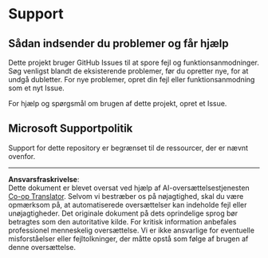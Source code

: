<!--
CO_OP_TRANSLATOR_METADATA:
{
  "original_hash": "872be8bc1b93ef1dd9ac3d6e8f99f6ab",
  "translation_date": "2025-09-04T23:15:10+00:00",
  "source_file": "SUPPORT.md",
  "language_code": "da"
}
-->
# Support
## Sådan indsender du problemer og får hjælp  

Dette projekt bruger GitHub Issues til at spore fejl og funktionsanmodninger. Søg venligst blandt de eksisterende 
problemer, før du opretter nye, for at undgå dubletter. For nye problemer, opret din fejl eller 
funktionsanmodning som et nyt Issue.

For hjælp og spørgsmål om brugen af dette projekt, opret et Issue.

## Microsoft Supportpolitik  

Support for dette repository er begrænset til de ressourcer, der er nævnt ovenfor.

---

**Ansvarsfraskrivelse**:  
Dette dokument er blevet oversat ved hjælp af AI-oversættelsestjenesten [Co-op Translator](https://github.com/Azure/co-op-translator). Selvom vi bestræber os på nøjagtighed, skal du være opmærksom på, at automatiserede oversættelser kan indeholde fejl eller unøjagtigheder. Det originale dokument på dets oprindelige sprog bør betragtes som den autoritative kilde. For kritisk information anbefales professionel menneskelig oversættelse. Vi er ikke ansvarlige for eventuelle misforståelser eller fejltolkninger, der måtte opstå som følge af brugen af denne oversættelse.